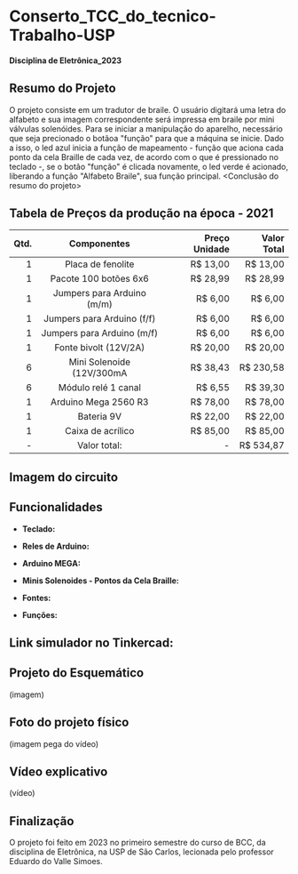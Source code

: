 # Conserto_TCC_do_tecnico-Trabalho-USP
#### Disciplina de Eletrônica_2023

## Resumo do Projeto
O projeto consiste em um tradutor de braile. O usuário digitará uma letra do alfabeto e sua imagem correspondente será impressa em braile por mini válvulas solenóides. Para se iniciar a manipulação do aparelho, necessário que seja precionado o botãoa "função" para que a máquina se inicie. Dado a isso, o led azul inicia a função de mapeamento - função que aciona cada ponto da cela Braille de cada vez, de acordo com o que é pressionado no teclado -, se o botão "função" é clicada novamente, o led verde é acionado, liberando a função "Alfabeto Braile", sua função principal. <Conclusão do resumo do projeto>

## Tabela de Preços da produção na época - 2021
| Qtd. | Componentes                | Preço Unidade | Valor Total |
|-----:|:--------------------------:| -------------:| -----------:|
| 1    | Placa de fenolite          | R$ 13,00      | R$ 13,00    |
| 1    | Pacote 100 botões 6x6      | R$ 28,99      | R$ 28,99    | 
| 1    | Jumpers para Arduino (m/m) | R$ 6,00       | R$ 6,00     |
| 1    | Jumpers para Arduino (f/f) | R$ 6,00       | R$ 6,00     |
| 1    | Jumpers para Arduino (m/f) | R$ 6,00       | R$ 6,00     |
| 1    | Fonte bivolt (12V/2A)      | R$ 20,00      | R$ 20,00    |
| 6    | Mini Solenoide (12V/300mA  | R$ 38,43      | R$ 230,58   |
| 6    | Módulo relé 1 canal        | R$ 6,55       | R$ 39,30    |
| 1    | Arduino Mega 2560 R3       | R$ 78,00      | R$ 78,00    |
| 1    | Bateria 9V                 | R$ 22,00      | R$ 22,00    |
| 1    | Caixa de acrílico          | R$ 85,00      | R$ 85,00    |
| -    | Valor total:               | -             | R$ 534,87   |

## Imagem do circuito

## Funcionalidades
+ **Teclado:** 

+ **Reles de Arduino:**

+ **Arduino MEGA:** 

+ **Minis Solenoides - Pontos da Cela Braille:**

+ **Fontes:**

+ **Funções:**

## Link simulador no Tinkercad:

## Projeto do Esquemático
(imagem)

## Foto do projeto físico
(imagem pega do vídeo)

## Vídeo explicativo
(vídeo)

## Finalização
O projeto foi feito em 2023 no primeiro semestre do curso de BCC, da disciplina de Eletrônica,
na USP de São Carlos, lecionada pelo professor Eduardo do Valle Simoes. 
